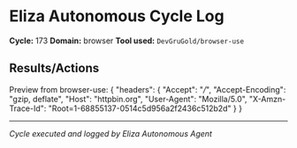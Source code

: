 # Eliza Autonomous Cycle Log

**Cycle:** 173
**Domain:** browser
**Tool used:** `DevGruGold/browser-use`

## Results/Actions
Preview from browser-use:
{
  "headers": {
    "Accept": "*/*", 
    "Accept-Encoding": "gzip, deflate", 
    "Host": "httpbin.org", 
    "User-Agent": "Mozilla/5.0", 
    "X-Amzn-Trace-Id": "Root=1-68855137-0514c5d956a2f2436c512b2d"
  }
}


---
*Cycle executed and logged by Eliza Autonomous Agent*